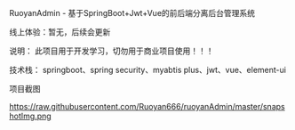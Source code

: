 RuoyanAdmin - 基于SpringBoot+Jwt+Vue的前后端分离后台管理系统

线上体验：暂无，后续会更新

说明： 此项目用于开发学习，切勿用于商业项目使用！！！

技术栈： springboot、spring security、myabtis plus、jwt、vue、element-ui

项目截图


https://raw.githubusercontent.com/Ruoyan666/ruoyanAdmin/master/snapshotImg.png
